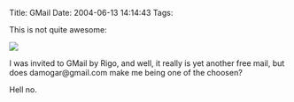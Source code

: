Title: GMail
Date: 2004-06-13 14:14:43
Tags: 

<p>This is not quite awesome:</p>

<p><a href="http://damog.net/files/screenshots/gmail.png"><img src="http://www.damog.net/files/screenshots/gmail-thumb.png"/></a></p>

<p>I was invited to GMail by Rigo, and well, it really is yet another free mail, but does damogar@gmail.com make me being one of the choosen?</p>

<p>Hell no.</p>
